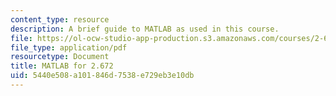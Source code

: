 ```yaml
---
content_type: resource
description: A brief guide to MATLAB as used in this course.
file: https://ol-ocw-studio-app-production.s3.amazonaws.com/courses/2-672-project-laboratory-spring-2009/5440e508a101846d7538e729eb3e10db_labmanual.pdf
file_type: application/pdf
resourcetype: Document
title: MATLAB for 2.672
uid: 5440e508-a101-846d-7538-e729eb3e10db
---
```

